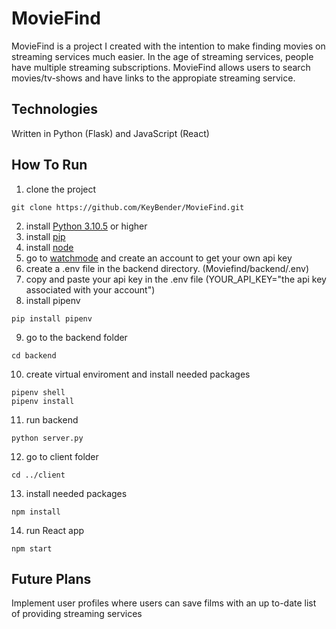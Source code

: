 # MovieFind

MovieFind is a project I created with the intention to make finding movies on streaming services much easier. In the age of streaming services, people have multiple streaming subscriptions. MovieFind allows users to search movies/tv-shows and have links to the appropiate streaming service.

## Technologies

Written in Python (Flask) and JavaScript (React)

## How To Run

1. clone the project
```
git clone https://github.com/KeyBender/MovieFind.git
```
2. install [Python 3.10.5](https://www.python.org/downloads/release/python-3105) or higher
3. install [pip](https://pypi.org/project/pip/)
4. install [node](https://nodejs.org/en/download/)
5. go to [watchmode](https://api.watchmode.com/) and create an account to get your own api key
6. create a .env file in the backend directory. (Moviefind/backend/.env)
7. copy and paste your api key in the .env file (YOUR_API_KEY="the api key associated with your account")
8. install pipenv
```
pip install pipenv
```
9. go to the backend folder
```
cd backend
```
10. create virtual enviroment and install needed packages
```
pipenv shell
pipenv install
```
11. run backend
```
python server.py
```
12. go to client folder
```
cd ../client
```
13. install needed packages
```
npm install
```
14. run React app
```
npm start
```

## Future Plans
Implement user profiles where users can save films with an up to-date list of providing streaming services